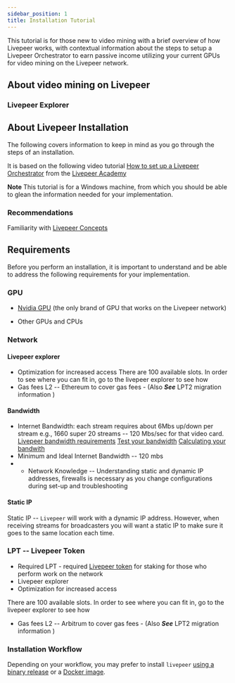 ```yaml
---
sidebar_position: 1
title: Installation Tutorial
---
```


This tutorial is for those new to video mining with a brief overview of how Livepeer works, with contextual information about the steps to setup a Livepeer Orchestrator to earn passive income utilizing your current GPUs for video mining on the Livepeer network.

## About video mining on Livepeer

### Livepeer Explorer 

## About Livepeer Installation

The following covers information to keep in mind as you go through the steps of an installation.

It is based on the following video tutorial [How to set up a Livepeer Orchestrator](https://youtu.be/-gfSkX5xL-U) from the [Livepeer Academy](https://livepeer.academy/video-tutorials/)

**Note** This tutorial is for a Windows machine, from which you should be able to glean the information needed for your implementation.

### Recommendations

Familiarity with [Livepeer Concepts](/video-miners/core-concepts/overview)

## Requirements

Before you perform an installation, it is important to understand and be able to address the following requirements for your implementation. 


### GPU

- [Nvidia GPU](/video-miners/reference/gpu-support) (the only brand of GPU that works on the Livepeer network) 

- Other GPUs and CPUs
<!-- If you have IRIS, as is common with new Windows machines, or for your preference, `livepeer` does accomodate running  with your CPU but this is not recommended) as it does not provide for maximum performance. -->

### Network


#### Livepeer explorer
- Optimization for increased access
There are 100 available slots. In order to see where you can fit in, go to the livepeer explorer to see how 
- Gas fees L2 -- Ethereum to cover gas fees - (Also ***See*** LPT2 migration information )

#### Bandwidth
- Internet Bandwidth: each stream requires about 6Mbs up/down per stream
e.g., 1660 super 20 streams -- 120 Mbs/sec for that video card.
[Livepeer bandwidth requirements](/video-miners/reference/bandwidth)
[Test your bandwidth](/video-miners/reference/bandwidth#test-your-bandwidth)
[Calculating your bandwith](https://www.calculator.net/bandwidth-calculator.html) 
- Minimum and Ideal Internet Bandwidth -- 120 mbs
- - Network Knowledge -- Understanding static and dynamic IP addresses, firewalls is necessary as you change configurations during set-up and troubleshooting

#### Static IP
Static IP -- `Livepeer` will work with a dynamic IP address. However, when receiving streams for broadcasters you will want a static IP to make sure it goes to the same location each time.


### LPT -- Livepeer Token

- Required LPT - required [Livepeer token](/protocol/core-concepts/token.md) for staking for those who perform work on the network
- Livepeer explorer
- Optimization for increased access

There are 100 available slots. In order to see where you can fit in, go to the livepeer explorer to see how 
- Gas fees L2 -- Arbitrum to cover gas fees - (Also ***See*** LPT2 migration information )


### Installation Workflow

Depending on your workflow, you may prefer to install `livepeer`
[using a binary release](/installation/install-livepeer/binary-release) or
a [Docker image](/installation/install-livepeer/docker).


